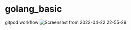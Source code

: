 # golang_basic
gitpod workflow
![Screenshot from 2022-04-22 22-55-29](https://user-images.githubusercontent.com/78546078/164764758-394eb587-5316-4fd3-b363-0d97c4eb82ac.png)
